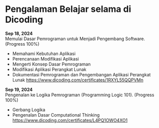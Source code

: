 # Pengalaman Belajar selama di Dicoding

**Sep 18, 2024**<br>
Memulai Dasar Pemrograman untuk Menjadi Pengembang Software. (Progress 100%)
* Memahami Kebutuhan Aplikasi
* Perencanaan Modifikasi Aplikasi
* Mengerti Konsep Dasar Pemrograman
* Modifikasi Aplikasi Perangkat Lunak
* Dokumentasi Pemrograman dan Pengembangan Aplikasi Perangkat Lunak
  https://www.dicoding.com/certificates/1RXYL55QQPVMn

**Sep 19, 2024**<br>
Pengenalan ke Logika Pemrograman (Programming Logic 101). (Progress 100%)
* Gerbang Logika
* Pengenalan Dasar Computational Thinking
  https://www.dicoding.com/certificates/L4PQ1OWO4XO1
